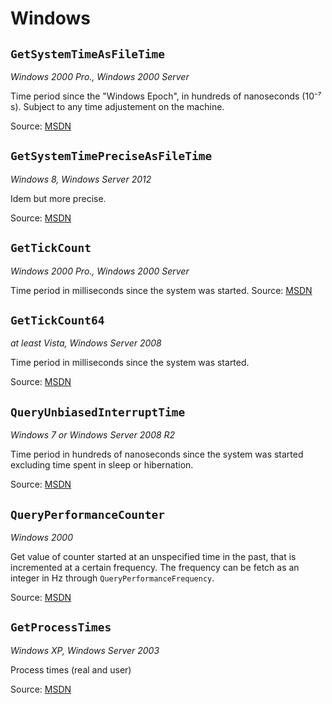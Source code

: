 Windows
=======

## `GetSystemTimeAsFileTime`
*Windows 2000 Pro., Windows 2000 Server*

Time period since the "Windows Epoch", in hundreds of nanoseconds (10⁻⁷ s).
Subject to any time adjustement on the machine.

Source: [MSDN](http://msdn.microsoft.com/en-us/library/windows/desktop/ms724397%28v=vs.85%29.aspx)

## `GetSystemTimePreciseAsFileTime`
*Windows 8, Windows Server 2012*

Idem but more precise.

Source: [MSDN](http://msdn.microsoft.com/en-us/library/windows/desktop/hh706895%28v=vs.85%29.aspx)

## `GetTickCount`
*Windows 2000 Pro., Windows 2000 Server*

Time period in milliseconds since the system was started.
Source: [MSDN](http://msdn.microsoft.com/en-us/library/windows/desktop/ms724408%28v=vs.85%29.aspx)

## `GetTickCount64`
*at least Vista, Windows Server 2008*

Time period in milliseconds since the system was started.

Source: [MSDN](http://msdn.microsoft.com/en-us/library/windows/desktop/ms724411%28v=vs.85%29.aspx)

## `QueryUnbiasedInterruptTime`
*Windows 7 or Windows Server 2008 R2*

Time period in hundreds of nanoseconds since the system was started
excluding time spent in sleep or hibernation.

Source: [MSDN](http://msdn.microsoft.com/en-us/library/windows/desktop/ee662307%28v=vs.85%29.aspx)

## `QueryPerformanceCounter`
*Windows 2000*

Get value of counter started at an unspecified time in the past, that is
incremented at a certain frequency. The frequency can be fetch as an
integer in Hz through `QueryPerformanceFrequency`.

Source: [MSDN](http://msdn.microsoft.com/en-us/library/windows/desktop/ms644904%28v=vs.85%29.aspx)

## `GetProcessTimes`
*Windows XP, Windows Server 2003*

Process times (real and user)

Source: [MSDN](http://msdn.microsoft.com/en-us/library/ms683223%28VS.85%29.aspx)

